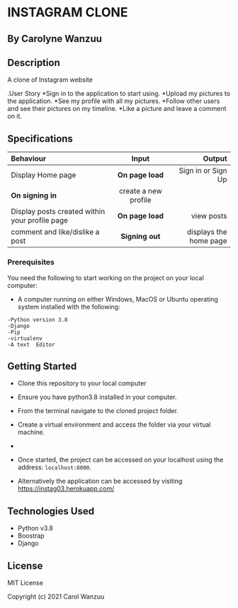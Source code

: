 # INSTAGRAM CLONE

## By Carolyne Wanzuu

## Description
A clone of Instagram website
 
.User Story
*Sign in to the application to start using.
*Upload my pictures to the application.
*See my profile with all my pictures.
*Follow other users and see their pictures on my timeline.
*Like a picture and leave a comment on it.



## Specifications
| Behaviour | Input | Output |
| :---------------- | :---------------: | ------------------: |
| Display Home page | **On page load** | Sign in or Sign Up|
**On signing in** | create a new profile|
| Display posts created within your profile page | **On page load** | view posts |
| comment and like/dislike a post| **Signing out** |displays the home page  |



### Prerequisites

You need the following to start working on the project on your local computer:

* A computer running on either Windows, MacOS or Ubuntu operating system installed with the following:

```
-Python version 3.8
-Django
-Pip
-virtualenv
-A text  Editor
```

## Getting Started

* Clone this repository to your local computer 
* Ensure you have python3.8 installed in your computer.
* From the terminal navigate to the cloned project folder.
* Create a virtual environment and access the folder via your virtual machine.


* 
* Once started, the project can be accessed on your localhost using the address: ``` localhost:8000 ```.
* Alternatively the application can be accessed by visiting https://instag03.herokuapp.com/

## Technologies Used

* Python v3.8
* Boostrap
* Django


## License

MIT License

Copyright (c) 2021 Carol Wanzuu
